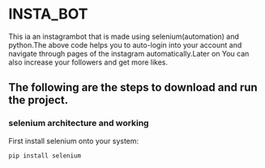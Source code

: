 # INSTA_BOT
This ia an instagrambot that is made using selenium(automation) and python.The above code helps you to auto-login into your account and navigate through pages of the instagram automatically.Later on You can also increase your followers and get more likes.

## The following are the steps to download and run the project.

### selenium architecture and working



First install selenium onto your system:




```bash
pip install selenium
```



